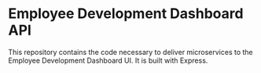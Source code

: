 # Employee Development Dashboard API
This repository contains the code necessary to deliver microservices to the Employee Development Dashboard UI. It is built with Express.
